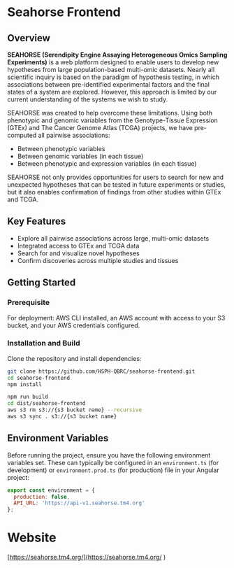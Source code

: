 # Seahorse Frontend

## Overview

**SEAHORSE (Serendipity Engine Assaying Heterogeneous Omics Sampling Experiments)** is a web platform designed to enable users to develop new hypotheses from large population-based multi-omic datasets. Nearly all scientific inquiry is based on the paradigm of hypothesis testing, in which associations between pre-identified experimental factors and the final states of a system are explored. However, this approach is limited by our current understanding of the systems we wish to study.

SEAHORSE was created to help overcome these limitations. Using both phenotypic and genomic variables from the Genotype-Tissue Expression (GTEx) and The Cancer Genome Atlas (TCGA) projects, we have pre-computed all pairwise associations:
- Between phenotypic variables
- Between genomic variables (in each tissue)
- Between phenotypic and expression variables (in each tissue)

SEAHORSE not only provides opportunities for users to search for new and unexpected hypotheses that can be tested in future experiments or studies, but it also enables confirmation of findings from other studies within GTEx and TCGA.

## Key Features

- Explore all pairwise associations across large, multi-omic datasets
- Integrated access to GTEx and TCGA data
- Search for and visualize novel hypotheses
- Confirm discoveries across multiple studies and tissues

## Getting Started
### Prerequisite
For deployment: AWS CLI installed, an AWS account with access to your S3 bucket, and your AWS credentials configured.


### Installation and Build

Clone the repository and install dependencies:

```bash
git clone https://github.com/HSPH-QBRC/seahorse-frontend.git
cd seahorse-frontend
npm install
```

```bash
npm run build
cd dist/seahorse-frontend
aws s3 rm s3://{s3 bucket name} --recursive
aws s3 sync . s3://{s3 bucket name}
```

## Environment Variables

Before running the project, ensure you have the following environment variables set. These can typically be configured in an `environment.ts` (for development) or `environment.prod.ts` (for production) file in your Angular project:

```js
export const environment = {
  production: false,
  API_URL: 'https://api-v1.seahorse.tm4.org'
};
```

# Website
[https://seahorse.tm4.org/](https://seahorse.tm4.org/ )

